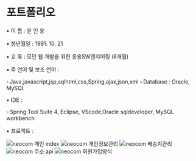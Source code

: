 ﻿# 포트폴리오
 
▪ 이    름 : 윤 인 용

▪ 생년월일 : 1991. 10. 21

▪ 교    육 : 모던 웹 개발을 위한 응용SW엔지어링 (6개월)

▪ 주 언어 및 보조 언어 :

   ▫ Java,javascript,jsp,sqlhtml,css,Spring,ajax,json,xml
   ▫ Database : Oracle, MySQL

▪ IDE :

   ▫ Spring Tool Suite 4, Eclipse, VScode,Oracle sqldeveloper,
     MySQL workbench

▪ 프로젝트 :

![neocom 메인 index](https://user-images.githubusercontent.com/84944312/147067771-8aa8d26f-e928-49eb-aa01-051d1cf9b603.jpg)
![neocom 개인정보관리](https://user-images.githubusercontent.com/84944312/147068320-d7bfa606-2b72-4e37-b89c-706ef15ef66a.jpg)
![neocom 배송지관리](https://user-images.githubusercontent.com/84944312/147068090-6f6c96dd-ee65-4872-b25d-4f5cc7abe236.jpg)
![neocom 주소 api](https://user-images.githubusercontent.com/84944312/147068132-ef562f4e-3fec-4d69-a021-6ca4d11b6ecc.jpg)
![neocom 회원가입양식](https://user-images.githubusercontent.com/84944312/147068270-6d57bb45-443b-460b-a7a9-095303485c1e.jpg)


